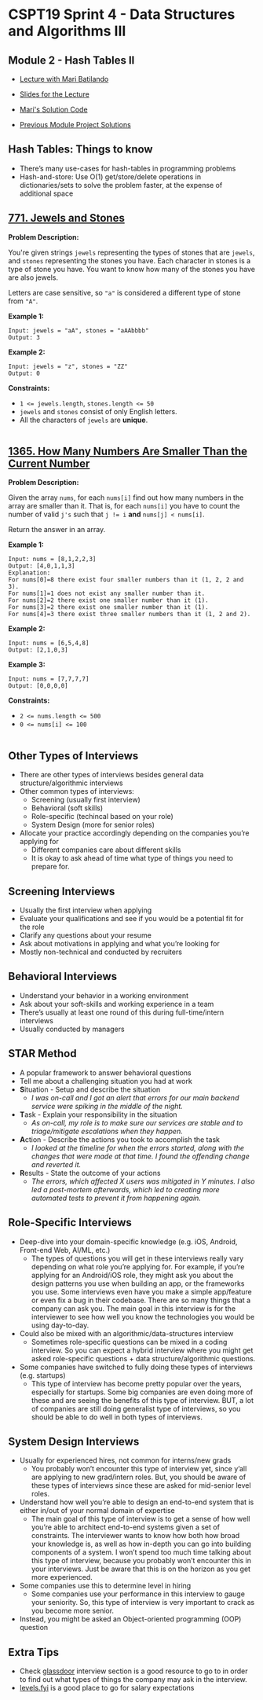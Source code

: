 # CSPT19 Sprint 4 - Data Structures and Algorithms III

## Module 2 - Hash Tables II

* [Lecture with Mari Batilando]()

* [Slides for the Lecture](https://docs.google.com/presentation/d/1CYg8k9xQjhrRVHtSUunAomu5it9lZeMIonTkiuTifjM/edit#slide=id.gb5fd04457f_0_218)

* [Mari's Solution Code]()

* [Previous Module Project Solutions]()

## Hash Tables: Things to know

- There’s many use-cases for hash-tables in programming problems
- Hash-and-store: Use O(1) get/store/delete operations in dictionaries/sets to solve the problem faster, at the expense of additional space

## [771. Jewels and Stones](https://leetcode.com/problems/jewels-and-stones/)

**Problem Description:**

You're given strings `jewels` representing the types of stones that are `jewels`, and `stones` representing the stones you have. Each character in stones is a type of stone you have. You want to know how many of the stones you have are also jewels.

Letters are case sensitive, so `"a"` is considered a different type of stone from `"A"`.

**Example 1:**

```
Input: jewels = "aA", stones = "aAAbbbb"
Output: 3
```

**Example 2:**

```
Input: jewels = "z", stones = "ZZ"
Output: 0
```

**Constraints:**

- `1 <= jewels.length`, `stones.length <= 50`
- `jewels` and `stones` consist of only English letters.
- All the characters of `jewels` are **unique**.

```

```

## [1365. How Many Numbers Are Smaller Than the Current Number](https://leetcode.com/problems/how-many-numbers-are-smaller-than-the-current-number/)

**Problem Description:**

Given the array `nums`, for each `nums[i]` find out how many numbers in the array are smaller than it. That is, for each `nums[i]` you have to count the number of valid `j's` such that `j != i` **and** `nums[j] < nums[i]`.

Return the answer in an array.

**Example 1:**

```
Input: nums = [8,1,2,2,3]
Output: [4,0,1,1,3]
Explanation: 
For nums[0]=8 there exist four smaller numbers than it (1, 2, 2 and 3). 
For nums[1]=1 does not exist any smaller number than it.
For nums[2]=2 there exist one smaller number than it (1). 
For nums[3]=2 there exist one smaller number than it (1). 
For nums[4]=3 there exist three smaller numbers than it (1, 2 and 2).
```

**Example 2:**

```
Input: nums = [6,5,4,8]
Output: [2,1,0,3]
```

**Example 3:**

```
Input: nums = [7,7,7,7]
Output: [0,0,0,0]
```

**Constraints:**

- `2 <= nums.length <= 500`
- `0 <= nums[i] <= 100`

```

```

## Other Types of Interviews

- There are other types of interviews besides general data structure/algorithmic interviews
- Other common types of interviews:
    - Screening (usually first interview)
    - Behavioral (soft skills)
    - Role-specific (techincal based on your role)
    - System Design (more for senior roles)
- Allocate your practice accordingly depending on the companies you’re applying for
    - Different companies care about different skills
    - It is okay to ask ahead of time what type of things you need to prepare for.

## Screening Interviews

- Usually the first interview when applying
- Evaluate your qualifications and see if you would be a potential fit for the role
- Clarify any questions about your resume
- Ask about motivations in applying and what you’re looking for
- Mostly non-technical and conducted by recruiters

## Behavioral Interviews

- Understand your behavior in a working environment
- Ask about your soft-skills and working experience in a team
- There’s usually at least one round of this during full-time/intern interviews
- Usually conducted by managers

## STAR Method

- A popular framework to answer behavioral questions
- Tell me about a challenging situation you had at work
- **S**ituation - Setup and describe the situation
    - *I was on-call and I got an alert that errors for our main backend service were spiking in the middle of the night.*
- **T**ask - Explain your responsibility in the situation
    - *As on-call, my role is to make sure our services are stable and to triage/mitigate escalations when they happen.*
- **A**ction - Describe the actions you took to accomplish the task
    - *I looked at the timeline for when the errors started, along with the changes that were made at that time. I found the offending change and reverted it.*
- **R**esults - State the outcome of your actions
    - *The errors, which affected X users was mitigated in Y minutes. I also led a post-mortem afterwards, which led to creating more automated tests to prevent it from happening again.*

## Role-Specific Interviews

- Deep-dive into your domain-specific knowledge (e.g. iOS, Android, Front-end Web, AI/ML, etc.)
    - The types of questions you will get in these interviews really vary depending on what role you’re applying for. For example, if you’re applying for an Android/iOS role, they might ask you about the design patterns you use when building an app, or the frameworks you use. Some interviews even have you make a simple app/feature or even fix a bug in their codebase. There are so many things that a company can ask you. The main goal in this interview is for the interviewer to see how well you know the technologies you would be using day-to-day.
- Could also be mixed with an algorithmic/data-structures interview
    - Sometimes role-specific questions can be mixed in a coding interview. So you can expect a hybrid interview where you might get asked role-specific questions + data structure/algorithmic questions.
- Some companies have switched to fully doing these types of interviews (e.g. startups)
    - This type of interview has become pretty popular over the years, especially for startups. Some big companies are even doing more of these and are seeing the benefits of this type of interview. BUT, a lot of companies are still doing generalist type of interviews, so you should be able to do well in both types of interviews.

## System Design Interviews

- Usually for experienced hires, not common for interns/new grads
    - You probably won’t encounter this type of interview yet, since y’all are applying to new grad/intern roles. But, you should be aware of these types of interviews since these are asked for mid-senior level roles.
- Understand how well you’re able to design an end-to-end system that is either in/out of your normal domain of expertise
    - The main goal of this type of interview is to get a sense of how well you’re able to architect end-to-end systems given a set of constraints. The interviewer wants to know how both how broad your knowledge is, as well as how in-depth you can go into building components of a system. I won’t spend too much time talking about this type of interview, because you probably won’t encounter this in your interviews. Just be aware that this is on the horizon as you get more experienced.
- Some companies use this to determine level in hiring
    - Some companies use your performance in this interview to gauge your seniority. So, this type of interview is very important to crack as you become more senior.
- Instead, you might be asked an Object-oriented programming (OOP) question

## Extra Tips

- Check [glassdoor](https://www.glassdoor.com/member/home/index.htm) interview section is a good resource to go to in order to find out what types of things the company may ask in the interview.
- [levels.fyi](https://www.levels.fyi/) is a good place to go for salary expectations
